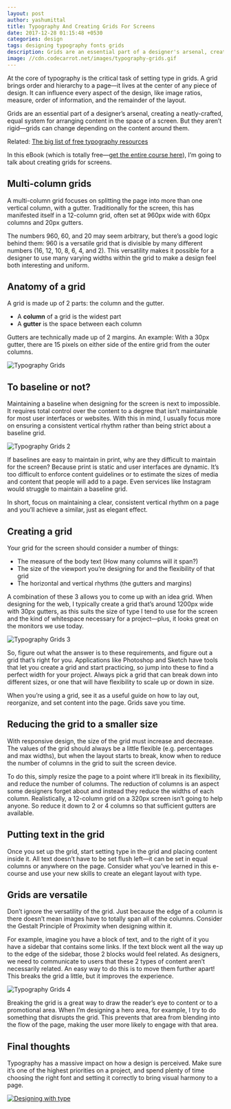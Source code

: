 ```yaml
---
layout: post
author: yashumittal
title: Typography And Creating Grids For Screens
date: 2017-12-28 01:15:48 +0530
categories: design
tags: designing typography fonts grids
description: Grids are an essential part of a designer's arsenal, creating a neatly-crafted, equal system for arranging content in the space of a screen.
image: //cdn.codecarrot.net/images/typography-grids.gif
---
```


At the core of typography is the critical task of setting type in grids. A grid brings order and hierarchy to a page—it lives at the center of any piece of design. It can influence every aspect of the design, like image ratios, measure, order of information, and the remainder of the layout.

Grids are an essential part of a designer’s arsenal, creating a neatly-crafted, equal system for arranging content in the space of a screen. But they aren’t rigid—grids can change depending on the content around them.

Related: [The big list of free typography resources](/free-typography-resources)

In this eBook (which is totally free—[get the entire course here](//www.instamojo.com/codecarrot/designing-with-type/)), I’m going to talk about creating grids for screens.

## Multi-column grids

A multi-column grid focuses on splitting the page into more than one vertical column, with a gutter. Traditionally for the screen, this has manifested itself in a 12-column grid, often set at 960px wide with 60px columns and 20px gutters.

The numbers 960, 60, and 20 may seem arbitrary, but there’s a good logic behind them: 960 is a versatile grid that is divisible by many different numbers (16, 12, 10, 8, 6, 4, and 2). This versatility makes it possible for a designer to use many varying widths within the grid to make a design feel both interesting and uniform.

## Anatomy of a grid

A grid is made up of 2 parts: the column and the gutter.

* A **column** of a grid is the widest part
* A **gutter** is the space between each column

Gutters are technically made up of 2 margins. An example: With a 30px gutter, there are 15 pixels on either side of the entire grid from the outer columns.

![Typography Grids](//cdn.codecarrot.net/images/typography-grids-1-1.png)

## To baseline or not?

Maintaining a baseline when designing for the screen is next to impossible. It requires total control over the content to a degree that isn’t maintainable for most user interfaces or websites. With this in mind, I usually focus more on ensuring a consistent vertical rhythm rather than being strict about a baseline grid.

![Typography Grids 2](//cdn.codecarrot.net/images/typography-grids-1.png)

If baselines are easy to maintain in print, why are they difficult to maintain for the screen? Because print is static and user interfaces are dynamic. It’s too difficult to enforce content guidelines or to estimate the sizes of media and content that people will add to a page. Even services like Instagram would struggle to maintain a baseline grid.

In short, focus on maintaining a clear, consistent vertical rhythm on a page and you’ll achieve a similar, just as elegant effect.

## Creating a grid

Your grid for the screen should consider a number of things:

* The measure of the body text (How many columns will it span?)
* The size of the viewport you’re designing for and the flexibility of that grid
* The horizontal and vertical rhythms (the gutters and margins)

A combination of these 3 allows you to come up with an idea grid. When designing for the web, I typically create a grid that’s around 1200px wide with 30px gutters, as this suits the size of type I tend to use for the screen and the kind of whitespace necessary for a project—plus, it looks great on the monitors we use today.

![Typography Grids 3](//cdn.codecarrot.net/images/typography-grids-2.png)

So, figure out what the answer is to these requirements, and figure out a grid that’s right for you. Applications like Photoshop and Sketch have tools that let you create a grid and start practicing, so jump into these to find a perfect width for your project. Always pick a grid that can break down into different sizes, or one that will have flexibility to scale up or down in size.

When you’re using a grid, see it as a useful guide on how to lay out, reorganize, and set content into the page. Grids save you time.

## Reducing the grid to a smaller size

With responsive design, the size of the grid must increase and decrease. The values of the grid should always be a little flexible (e.g. percentages and max widths), but when the layout starts to break, know when to reduce the number of columns in the grid to suit the screen device.

To do this, simply resize the page to a point where it’ll break in its flexibility, and reduce the number of columns. The reduction of columns is an aspect some designers forget about and instead they reduce the widths of each column. Realistically, a 12-column grid on a 320px screen isn’t going to help anyone. So reduce it down to 2 or 4 columns so that sufficient gutters are available.

## Putting text in the grid

Once you set up the grid, start setting type in the grid and placing content inside it. All text doesn’t have to be set flush left—it can be set in equal columns or anywhere on the page. Consider what you’ve learned in this e-course and use your new skills to create an elegant layout with type.

## Grids are versatile

Don’t ignore the versatility of the grid. Just because the edge of a column is there doesn’t mean images have to totally span all of the columns. Consider the Gestalt Principle of Proximity when designing within it.

For example, imagine you have a block of text, and to the right of it you have a sidebar that contains some links. If the text block went all the way up to the edge of the sidebar, those 2 blocks would feel related. As designers, we need to communicate to users that these 2 types of content aren’t necessarily related. An easy way to do this is to move them further apart! This breaks the grid a little, but it improves the experience.

![Typography Grids 4](//cdn.codecarrot.net/images/typography-grids-3.png)

Breaking the grid is a great way to draw the reader’s eye to content or to a promotional area. When I’m designing a hero area, for example, I try to do something that disrupts the grid. This prevents that area from blending into the flow of the page, making the user more likely to engage with that area.

## Final thoughts

Typography has a massive impact on how a design is perceived. Make sure it’s one of the highest priorities on a project, and spend plenty of time choosing the right font and setting it correctly to bring visual harmony to a page.

[![Designing with type](//cdn.codecarrot.net/images/designing-with-type.png)](//www.instamojo.com/codecarrot/designing-with-type/)

